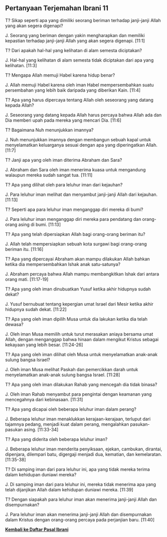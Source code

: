 ## Pertanyaan Terjemahan Ibrani 11 ##

T? Sikap seperti apa yang dimiliki seorang beriman terhadap janji-janji Allah yang akan segera digenapi?

J. Seorang yang beriman dengan yakin mengharapkan dan memiliki kepastian terhadap janji-janji Allah yang akan segera digenapi. [11:1]

T? Dari apakah hal-hal yang kelihatan di alam semesta diciptakan?

J. Hal-hal yang kelihatan di alam semesta tidak diciptakan dari apa yang kelihatan. [11:3]

T? Mengapa Allah memuji Habel karena hidup benar?

J. Allah memuji Habel karena oleh iman Habel mempersembahkan suatu persembahan yang lebih baik daripada yang diberikan Kain. [11:4]

T? Apa yang harus dipercaya tentang Allah oleh seseorang yang datang kepada Allah?

J. Seseorang yang datang kepada Allah harus percaya bahwa Allah ada dan Dia memberi upah pada mereka yang mencari Dia. [11:6]

T? Bagaimana Nuh menunjukkan imannya?

J. Nuh menunjukkan imannya dengan membangun sebuah kapal untuk menyelamatkan keluarganya sesuai dengan apa yang diperingatkan Allah. [11:7]

T? Janji apa yang oleh iman diterima Abraham dan Sara?

J. Abraham dan Sara oleh iman menerima kuasa untuk mengandung walaupun mereka sudah sangat tua. [11:11]

T? Apa yang dilihat oleh para leluhur iman dari kejauhan?

J. Para leluhur iman melihat dan menyambut janji-janji Allah dari kejauhan. [11:13]

T? Seperti apa para leluhur iman menganggap diri mereka di bumi?

J. Para leluhur iman menganggap diri mereka para pendatang dan orang-orang asing di bumi. [11:13]

T? Apa yang telah dipersiapkan Allah bagi orang-orang beriman itu?

J. Allah telah mempersiapkan sebuah kota surgawi bagi orang-orang beriman itu. [11:16]

T? Apa yang dipercayai Abraham akan mampu dilakukan Allah bahkan ketika dia mempersembahkan Ishak anak satu-satunya?

J. Abraham percaya bahwa Allah mampu membangkitkan Ishak dari antara orang mati. [11:17-19]

T? Apa yang oleh iman dinubuatkan Yusuf ketika akhir hidupnya sudah dekat?

J. Yusuf bernubuat tentang kepergian umat Israel dari Mesir ketika akhir hidupnya sudah dekat. [11:22]

T? Apa yang oleh iman dipilih Musa untuk dia lakukan ketika dia telah dewasa?

J. Oleh iman Musa memilih untuk turut merasakan aniaya bersama umat Allah, dengan menganggap bahwa hinaan dalam mengikut Kristus sebagai kekayaan yang lebih besar. [11:24-26]

T? Apa yang oleh iman dilihat oleh Musa untuk menyelamatkan anak-anak sulung bangsa Israel?

J. Oleh iman Musa melihat Paskah dan pemercikkan darah untuk menyelamatkan anak-anak sulung bangsa Israel. [11:28]

T? Apa yang oleh iman dilakukan Rahab yang mencegah dia tidak binasa?

J. Oleh iman Rahab menyambut para pengintai dengan keamanan yang mencegahnya dari kebinasaan. [11:31]

T? Apa yang dicapai oleh beberapa leluhur iman dalam perang?

J. Beberapa leluhur iman menaklukkan kerajaan-kerajaan, terluput dari tajamnya pedang, menjadi kuat dalam perang, mengalahkan pasukan-pasukan asing. [11:33-34]

T? Apa yang diderita oleh beberapa leluhur iman?

J. Beberapa leluhur iman menderita penyiksaan, ejekan, cambukan, dirantai, dipenjara, dilempari batu, digergaji menjadi dua, kematian, dan kemelaratan. [11:35-38]

T? Di samping iman dari para leluhur ini, apa yang tidak mereka terima dalam kehidupan duniawi mereka?

J. Di samping iman dari para leluhur ini, mereka tidak menerima apa yang telah dijanjikan Allah dalam kehidupan duniawi mereka. [11:39]

T? Dengan siapakah para leluhur iman akan menerima janji-janji Allah dan disempurnakan?

J. Para leluhur iman akan menerima janji-janji Allah dan disempurnakan dalam Kristus dengan orang-orang percaya pada perjanjian baru. [11:40]

__[Kembali ke Daftar Pasal Ibrani](./)__

